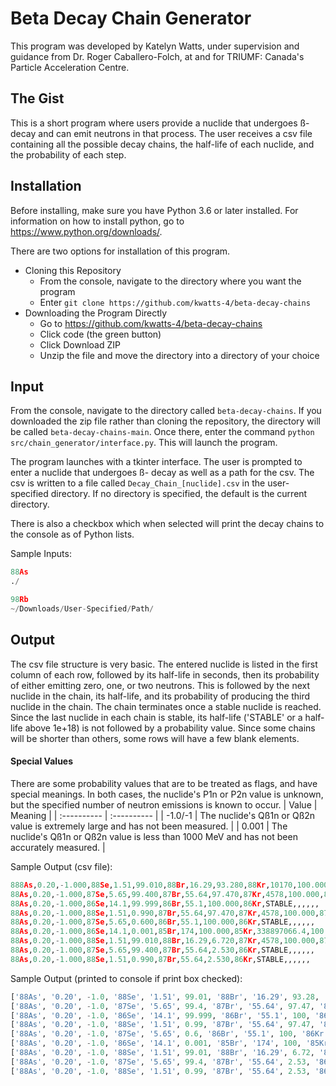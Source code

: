 # Beta Decay Chain Generator
This program was developed by Katelyn Watts, under supervision and guidance from Dr. Roger Caballero-Folch, at and for TRIUMF: Canada's Particle Acceleration Centre.

## The Gist

This is a short program where users provide a nuclide that undergoes ß- decay and can emit neutrons in that process. The user receives a csv file containing all the possible decay chains, the half-life of each nuclide, and the probability of each step.

## Installation

Before installing, make sure you have Python 3.6 or later installed. For information on how to install python, go to https://www.python.org/downloads/.

There are two options for installation of this program. 

* Cloning this Repository
  * From the console, navigate to the directory where you want the program
  * Enter `git clone https://github.com/kwatts-4/beta-decay-chains`
* Downloading the Program Directly
  * Go to https://github.com/kwatts-4/beta-decay-chains
  * Click code (the green button)
  * Click Download ZIP 
  * Unzip the file and move the directory into a directory of your choice


## Input

From the console, navigate to the directory called `beta-decay-chains`. If you downloaded the zip file rather than cloning the repository, the directory will be called `beta-decay-chains-main`. Once there, enter the command `python src/chain_generator/interface.py`. This will launch the program.

The program launches with a tkinter interface. The user is prompted to enter a nuclide that undergoes ß- decay as well as a path for the csv. The csv is written to a file called `Decay_Chain_[nuclide].csv` in the user-specified directory. If no directory is specified, the default is the current directory. 

There is also a checkbox which when selected will print the decay chains to the console as of Python lists.

Sample Inputs:
```python
88As
./
```
```python
98Rb
~/Downloads/User-Specified/Path/
```

## Output
The csv file structure is very basic. The entered nuclide is listed in the first column of each row, followed by its half-life in seconds, then its probability of either emitting zero, one, or two neutrons. This is followed by the next nuclide in the chain, its half-life, and its probability of producing the third nuclide in the chain. The chain terminates once a stable nuclide is reached. Since the last nuclide in each chain is stable, its half-life ('STABLE' or a half-life above 1e+18) is not followed by a probability value. Since some chains will be shorter than others, some rows will have a few blank elements. 

#### Special Values
There are some probability values that are to be treated as flags, and have special meanings. In both cases, the nuclide's P1n or P2n value is unknown, but the specified number of neutron emissions is known to occur. 
| Value       | Meaning     |
| :---------- | :---------- |
| -1.0/-1     | The nuclide's Qß1n or Qß2n value is extremely large and has not been measured. |
| 0.001       | The nuclide's Qß1n or Qß2n value is less than 1000 MeV and has not been accurately measured.  |


Sample Output (csv file):

```python
888As,0.20,-1.000,88Se,1.51,99.010,88Br,16.29,93.280,88Kr,10170,100.000,88Rb,1066.38,100.000,88Sr,STABLE
88As,0.20,-1.000,87Se,5.65,99.400,87Br,55.64,97.470,87Kr,4578,100.000,87Rb,1.56841E+18,,,
88As,0.20,-1.000,86Se,14.1,99.999,86Br,55.1,100.000,86Kr,STABLE,,,,,,
88As,0.20,-1.000,88Se,1.51,0.990,87Br,55.64,97.470,87Kr,4578,100.000,87Rb,1.56841E+18,,,
88As,0.20,-1.000,87Se,5.65,0.600,86Br,55.1,100.000,86Kr,STABLE,,,,,,
88As,0.20,-1.000,86Se,14.1,0.001,85Br,174,100.000,85Kr,338897066.4,100.000,85Rb,STABLE,,,
88As,0.20,-1.000,88Se,1.51,99.010,88Br,16.29,6.720,87Kr,4578,100.000,87Rb,1.56841E+18,,,
88As,0.20,-1.000,87Se,5.65,99.400,87Br,55.64,2.530,86Kr,STABLE,,,,,,
88As,0.20,-1.000,88Se,1.51,0.990,87Br,55.64,2.530,86Kr,STABLE,,,,,,
```
Sample Output (printed to console if print box checked):

```python
['88As', '0.20', -1.0, '88Se', '1.51', 99.01, '88Br', '16.29', 93.28, '88Kr', '10170', 100, '88Rb', '1066.38', 100, '88Sr', 'STABLE']
['88As', '0.20', -1.0, '87Se', '5.65', 99.4, '87Br', '55.64', 97.47, '87Kr', '4578', 100, '87Rb', '1.56841E+18']
['88As', '0.20', -1.0, '86Se', '14.1', 99.999, '86Br', '55.1', 100, '86Kr', 'STABLE']
['88As', '0.20', -1.0, '88Se', '1.51', 0.99, '87Br', '55.64', 97.47, '87Kr', '4578', 100, '87Rb', '1.56841E+18']
['88As', '0.20', -1.0, '87Se', '5.65', 0.6, '86Br', '55.1', 100, '86Kr', 'STABLE']
['88As', '0.20', -1.0, '86Se', '14.1', 0.001, '85Br', '174', 100, '85Kr', '338897066.4', 100, '85Rb', 'STABLE']
['88As', '0.20', -1.0, '88Se', '1.51', 99.01, '88Br', '16.29', 6.72, '87Kr', '4578', 100, '87Rb', '1.56841E+18']
['88As', '0.20', -1.0, '87Se', '5.65', 99.4, '87Br', '55.64', 2.53, '86Kr', 'STABLE']
['88As', '0.20', -1.0, '88Se', '1.51', 0.99, '87Br', '55.64', 2.53, '86Kr', 'STABLE']
```
